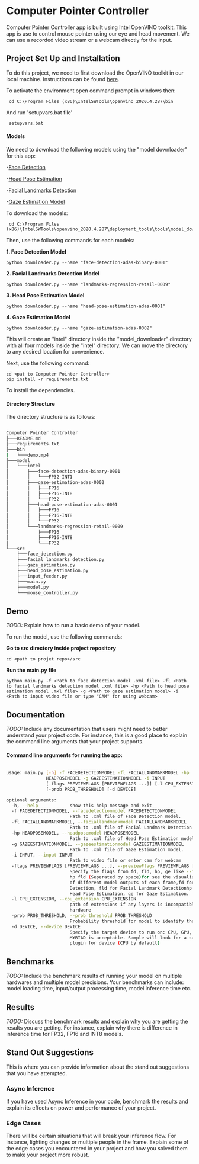 # Computer Pointer Controller
Computer Pointer Controller app is built using Intel OpenVINO toolkit. This app is use to control mouse pointer using our eye and head movement. We can use a recorded video stream or a webcam directly for the input.

## Project Set Up and Installation

To do this project, we need to first download the OpenVINO toolkit in our local machine. Instructions can be found [here](https://docs.openvinotoolkit.org/latest/index.html).

To activate the environment open command prompt in windows then:
```
 cd C:\Program Files (x86)\IntelSWTools\openvino_2020.4.287\bin
```
And run 'setupvars.bat file'
```
 setupvars.bat
```

#### Models

We need to download the following models using the "model downloader" for this app:

 -[Face Detection](https://docs.openvinotoolkit.org/latest/omz_models_intel_face_detection_adas_binary_0001_description_face_detection_adas_binary_0001.html)

 -[Head Pose Estimation](https://docs.openvinotoolkit.org/latest/omz_models_intel_head_pose_estimation_adas_0001_description_head_pose_estimation_adas_0001.html) 
 
 -[Facial Landmarks Detection](https://docs.openvinotoolkit.org/latest/omz_models_intel_landmarks_regression_retail_0009_description_landmarks_regression_retail_0009.html)
 
 -[Gaze Estimation Model](https://docs.openvinotoolkit.org/latest/omz_models_intel_gaze_estimation_adas_0002_description_gaze_estimation_adas_0002.html)

To download the models:

```
 cd C:\Program Files (x86)\IntelSWTools\openvino_2020.4.287\deployment_tools\tools\model_downloader
```
Then, use the following commands for each models:

**1. Face Detection Model**

```
python downloader.py --name "face-detection-adas-binary-0001"
```

**2. Facial Landmarks Detection Model**

```
python downloader.py --name "landmarks-regression-retail-0009"
```

**3. Head Pose Estimation Model**

```
python downloader.py --name "head-pose-estimation-adas-0001"
```

**4. Gaze Estimation Model**

```
python downloader.py --name "gaze-estimation-adas-0002"
```
This will create an "intel" directory inside the "model_downloader" directory with all four models inside the "intel" directory. We can move the directory to any desired location for convenience.

Next, use the following command:

```
cd <pat to Computer Pointer Controller>
pip install -r requirements.txt
```
To install the dependencies.

#### Directory Structure

The directory structure is as follows:

```bash

Computer Pointer Controller
├───README.md
├───requirements.txt
├───bin
|   └───demo.mp4
├───model
│   └───intel
│       ├───face-detection-adas-binary-0001
│       │   └───FP32-INT1
│       ├───gaze-estimation-adas-0002
│       │   ├───FP16
│       │   ├───FP16-INT8
│       │   └───FP32
│       ├───head-pose-estimation-adas-0001
│       │   ├───FP16
│       │   ├───FP16-INT8
│       │   └───FP32
│       └───landmarks-regression-retail-0009
│           ├───FP16
│           ├───FP16-INT8
│           └───FP32
└───src
    ├───face_detection.py
    ├───facial_landmarks_detection.py
    ├───gaze_estimation.py
    ├───head_pose_estimation.py
    ├───input_feeder.py
    ├───main.py
    ├───model.py
    └───mouse_controller.py
```    

## Demo
*TODO:* Explain how to run a basic demo of your model.

To run the model, use the following commands:

**Go to src directory inside project repository**

```
cd <path to projet repo>/src
```

**Run the main.py file**

```
python main.py -f <Path to face detection model .xml file> -fl <Path to facial landmarks detection model .xml file> -hp <Path to head pose estimation model .mxl file> -g <Path to gaze estimation model> -i <Path to input video file or type "CAM" for using webcam> 
```


## Documentation
*TODO:* Include any documentation that users might need to better understand your project code. For instance, this is a good place to explain the command line arguments that your project supports.

#### Command line arguments for running the app:

```bash

usage: main.py [-h] -f FACEDETECTIONMODEL -fl FACIALLANDMARKMODEL -hp
               HEADPOSEMODEL -g GAZEESTIMATIONMODEL -i INPUT
               [-flags PREVIEWFLAGS [PREVIEWFLAGS ...]] [-l CPU_EXTENSION]
               [-prob PROB_THRESHOLD] [-d DEVICE]

optional arguments:
  -h, --help            show this help message and exit
  -f FACEDETECTIONMODEL, --facedetectionmodel FACEDETECTIONMODEL
                        Path to .xml file of Face Detection model.
  -fl FACIALLANDMARKMODEL, --faciallandmarkmodel FACIALLANDMARKMODEL
                        Path to .xml file of Facial Landmark Detection model.
  -hp HEADPOSEMODEL, --headposemodel HEADPOSEMODEL
                        Path to .xml file of Head Pose Estimation model.
  -g GAZEESTIMATIONMODEL, --gazeestimationmodel GAZEESTIMATIONMODEL
                        Path to .xml file of Gaze Estimation model.
  -i INPUT, --input INPUT
                        Path to video file or enter cam for webcam
  -flags PREVIEWFLAGS [PREVIEWFLAGS ...], --previewFlags PREVIEWFLAGS [PREVIEWFLAGS ...]
                        Specify the flags from fd, fld, hp, ge like --flags fd
                        hp fld (Seperated by space)for see the visualization
                        of different model outputs of each frame,fd for Face
                        Detection, fld for Facial Landmark Detectionhp for
                        Head Pose Estimation, ge for Gaze Estimation.
  -l CPU_EXTENSION, --cpu_extension CPU_EXTENSION
                        path of extensions if any layers is incompatible with
                        hardware
  -prob PROB_THRESHOLD, --prob_threshold PROB_THRESHOLD
                        Probability threshold for model to identify the face .
  -d DEVICE, --device DEVICE
                        Specify the target device to run on: CPU, GPU, FPGA or
                        MYRIAD is acceptable. Sample will look for a suitable
                        plugin for device (CPU by default)


```
## Benchmarks
*TODO:* Include the benchmark results of running your model on multiple hardwares and multiple model precisions. Your benchmarks can include: model loading time, input/output processing time, model inference time etc.

## Results
*TODO:* Discuss the benchmark results and explain why you are getting the results you are getting. For instance, explain why there is difference in inference time for FP32, FP16 and INT8 models.

## Stand Out Suggestions
This is where you can provide information about the stand out suggestions that you have attempted.

### Async Inference
If you have used Async Inference in your code, benchmark the results and explain its effects on power and performance of your project.

### Edge Cases
There will be certain situations that will break your inference flow. For instance, lighting changes or multiple people in the frame. Explain some of the edge cases you encountered in your project and how you solved them to make your project more robust.

